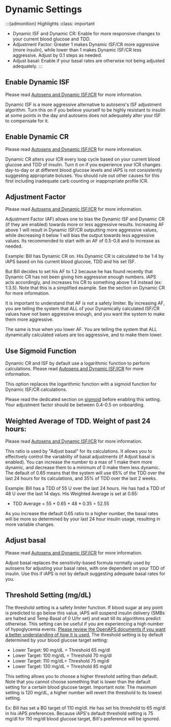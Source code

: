 # Dynamic Settings
:::{admonition} Highlights
:class: important
- Dynamic ISF and Dynamic CR: Enable for more responsive changes to your current blood glucose and TDD. 
- Adjustment Factor: Greater 1 makes Dynamic ISF/CR more aggressive (more insulin), while lower than 1 makes Dynamic ISF/CR less aggressive. Adjust by 0.1 steps as needed.
- Adjust basal: Enable if your basal rates are otherwise not being adjusted adequately.
:::
## Enable Dynamic ISF
Please read [Autosens and Dynamic ISF/ICR](../concepts/autosens-dynamic.md) for more information.

Dynamic ISF is a more aggressive alternative to autosens's ISF adjustment algorithm. Turn this on if you believe yourself to be highly resistant to insulin at some points in the day and autosens does not adequately alter your ISF to compensate for it.

## Enable Dynamic CR
Please read [Autosens and Dynamic ISF/ICR](../concepts/autosens-dynamic.md) for more information.

Dynamic CR alters your ICR every loop cycle based on your current blood glucose and TDD of insulin. Turn it on if you experience your ICR changes day-to-day or at different blood glucose levels and iAPS is not consistently suggesting appropriate boluses. You should rule out other causes for this first including inadequate carb counting or inappropriate profile ICR.

## Adjustment Factor
Please read [Autosens and Dynamic ISF/ICR](../concepts/autosens-dynamic.md) for more information.

Adjustment Factor (AF) allows one to bias the Dynamic ISF and Dynamic CR (if they are enabled) towards more or less aggressive results. Increasing AF above 1 will result in Dynamic ISF/CR outputting more aggressive values, while decreasing it below 1 will bias the output towards less aggressive values. Its recommended to start with an AF of 0.5-0.8 and to increase as needed.

Example: Bill has Dynamic CR on. His Dynamic CR is calculated to be 1:4 by iAPS based on his current blood glucose, TDD and his set ISF. 

But Bill decides to set his AF to 1.2 because he has found recently that Dynamic CR has not been giving him aggressive enough numbers. iAPS acts accordingly, and increases his CR to something above 1:4 instead (ex: 1:3.5). Note that this is a simplified example. See the section on Dynamic CR for more information.

It is important to understand that AF is not a safety limiter. By increasing AF, you are telling the system that ALL of your Dynamically calculated ISF/CR values have not been aggressive enough, and you want the system to make them more aggressive.

The same is true when you lower AF. You are telling the system that ALL dynamically calculated values are too aggressive, and to make them lower.

## Use Sigmoid Function
Dynamic CR and ISF by default use a logarithmic function to perform calculations. Please read [Autosens and Dynamic ISF/ICR](../concepts/autosens-dynamic.md) for more information.

This option replaces the logarithmic function with a sigmoid function for Dynamic ISF/CR calculations.

Please read the dedicated section on [sigmoid](../concepts/sigmoid.md) before enabling this setting. Your adjustment factor should be between 0.4-0.5 on onboarding.

## Weighted Average of TDD. Weight of past 24 hours:
Please read [Autosens and Dynamic ISF/ICR](../concepts/autosens-dynamic.md) for more information.

This ratio is used by "Adjust basal" for its calculations. It allows you to effectively control the variability of basal adjustments (if Adjust basal is enabled). You can increase the number to a max of 1 make them more dynamic, and decrease them to a minimum of 0 make them less dynamic. The default of 0.65 means that the system will use 65% of the TDD over the last 24 hours for its calculations, and 35% of TDD over the last 2 weeks.

Example: Bill has a TDD of 55 U over the last 24 hours. He has had a TDD of 48 U over the last 14 days. His Weighted Average is set at 0.65:
- TDD Average = 55 * 0.65 + 48 * 0.35 = 52.55

As you increase the default 0.65 ratio to a higher number, the basal rates will be more so determined by your last 24 hour insulin usage, resulting in more variable changes.

## Adjust basal
Please read [Autosens and Dynamic ISF/ICR](../concepts/autosens-dynamic.md) for more information.

Adjust basal replaces the sensitivity-based formula normally used by autosens for adjusting your basal rates, with one dependent on your TDD of insulin. Use this if iAPS is not by default suggesting adequate basal rates for you.

## Threshold Setting (mg/dL)
The threshold setting is a safety limiter function. If blood sugar at any point is predicted to go below this value, iAPS will suspend insulin delivery (SMBs are halted and Temp Basal of 0 U/hr set) and wait till its algorithms predict otherwise. This setting can be useful if you are experiencing a high number of hypoglycemia events. <a href="https://openaps.readthedocs.io/en/latest/docs/While%20You%20Wait%20For%20Gear/Understand-determine-basal.html?highlight=Safety%20Threshold">Please review the OpenAPS documents if you want a better understanding of how it is used.</a> The threshold setting is by default determined by your blood glucose target setting:

- Lower Target: 90 mg/dL = Threshold 65 mg/dl 
- Lower Target: 100 mg/dL = Threshold 70 mg/dl 
- Lower Target: 110 mg/dL= Threshold 75 mg/dl 
- Lower Target: 130 mg/dL = Threshold 85 mg/dl 


This setting allows you to choose a higher threshold setting than default. Note that you cannot choose something that is lower than the default setting for a certain blood glucose target. Important note: The maximum setting is 120 mg/dL, a higher number will revert the threshold to its lowest setting. 

Ex: Bill has set a BG target of 110 mg/dl. He has set his threshold to 65 mg/dl in his iAPS preferences. Because iAPS's default threshold setting is 75 mg/dl for 110 mg/dl blood glucose target, Bill's preference will be ignored.
